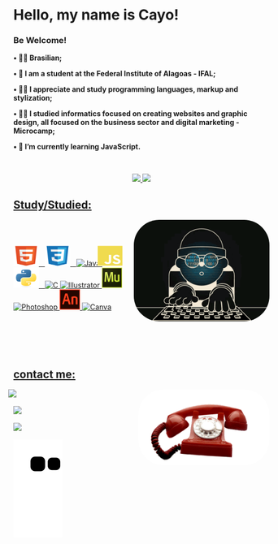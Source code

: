 ### <h1>Hello, my name is Cayo!</h1>

### <h3>Be Welcome!</h3>

  <p><b>• 👶🏼 Brasilian;</b></p>
  <p><b>• 🎒 I am a student at the Federal Institute of Alagoas - IFAL;</b></p>
  <p><b>• 👨‍💻 I appreciate and study programming languages, markup and stylization;</b></p>
  <p><b>• 👨‍🎓 I studied informatics focused on creating websites and graphic design, all focused on the business sector and digital marketing - Microcamp;</b></p>
  <p><b>• 🌱 I’m currently learning JavaScript.</b></p>

<div align="center">

  <a href="https://github.com/CayoHenrique250">

  <img height="180em" src="https://github-readme-stats.vercel.app/api?username=CayoHenrique250&show_icons=true&theme=tokyonight&include_all_commits=true&count_private=true"/>

  <img height="180em" src="https://github-readme-stats.vercel.app/api/top-langs/?username=CayoHenrique250&layout=compact&langs_count=7&theme=tokyonight"/>

</div>


##

<h2>Study/Studied: </h2>

<div>

  <img align="right" alt="gif" height="200px" style="border-radius:50px;" src="hacking.gif">

</div>

<div style="display: inline_block;"><br><br><br>
  
  <img alt="HTML" height="40" width="50" src="https://raw.githubusercontent.com/devicons/devicon/master/icons/html5/html5-original.svg">
  
  <img alt="CSS" height="40" width="50" src="https://raw.githubusercontent.com/devicons/devicon/master/icons/css3/css3-original.svg">
  
  <img alt="Java" height="40" width="50" src="https://cdn.jsdelivr.net/gh/devicons/devicon/icons/java/java-original.svg">

  <img style="margin-left:-10px;" alt="Js" height="40" width="50" src="https://raw.githubusercontent.com/devicons/devicon/master/icons/javascript/javascript-plain.svg">

  <img alt="Python" height="40" width="50" src="https://raw.githubusercontent.com/devicons/devicon/master/icons/python/python-original.svg">
  
  <img alt="C" height="40" width="50" src="https://cdn.jsdelivr.net/gh/devicons/devicon/icons/c/c-original.svg">

  <img alt="Illustrator" height="40" width="50" src="https://cdn.jsdelivr.net/gh/devicons/devicon/icons/illustrator/illustrator-line.svg">
          
  <img alt="Muse" height="40" width="40" src="Muse.png">
  
  <img alt="Photoshop" height="40" width="50" src="https://cdn.jsdelivr.net/gh/devicons/devicon/icons/photoshop/photoshop-line.svg">

  <img alt="Animate" height="40" width="40" src="Animate.png">

  <img alt="Canva" height="40" width="50" src="https://cdn.jsdelivr.net/gh/devicons/devicon/icons/canva/canva-original.svg">
    
  <!--devicons-->
  <br><br><br><br>
</div>

##

<h2>contact me:</h2>

<div>

  <img align="right" alt="gif" height="150px" style="border-radius:50px;" src="telefone.gif">

</div>

<div> 

  <a href="https://instagram.com/cayo_henrique_250" target="_blank"><img style="margin-left:-10px;" src="https://img.shields.io/badge/-Instagram-%23E4405F?style=for-the-badge&logo=instagram&logoColor=white" target="_blank"></a>
  
  <a href="https://contate.me/cayohenrique" target="_blank"><img src="https://img.shields.io/badge/WhatsApp-25D366?style=for-the-badge&logo=whatsapp&logoColor=white" target="_blank"></a>
  
  <a href="mailto:chsf2@aluno.ifal.edu.br?subject=Hello%2C%20i'm%20from%20GitHub!&body=I'm..." target="_blank"><img src="https://img.shields.io/badge/Gmail-D14836?style=for-the-badge&logo=gmail&logoColor=white" target="_blank"></a>

  ![Snake animation](https://github.com/CayoHenrique250/CayoHenrique250/blob/output/github-contribution-grid-snake.svg)

</div>
